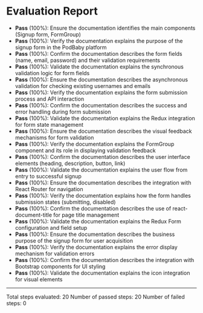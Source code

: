 # Evaluation Report

- **Pass** (100%): Ensure the documentation identifies the main components (Signup form, FormGroup)
- **Pass** (100%): Verify the documentation explains the purpose of the signup form in the PodBaby platform
- **Pass** (100%): Confirm the documentation describes the form fields (name, email, password) and their validation requirements
- **Pass** (100%): Validate the documentation explains the synchronous validation logic for form fields
- **Pass** (100%): Ensure the documentation describes the asynchronous validation for checking existing usernames and emails
- **Pass** (100%): Verify the documentation explains the form submission process and API interaction
- **Pass** (100%): Confirm the documentation describes the success and error handling during form submission
- **Pass** (100%): Validate the documentation explains the Redux integration for form state management
- **Pass** (100%): Ensure the documentation describes the visual feedback mechanisms for form validation
- **Pass** (100%): Verify the documentation explains the FormGroup component and its role in displaying validation feedback
- **Pass** (100%): Confirm the documentation describes the user interface elements (heading, description, button, link)
- **Pass** (100%): Validate the documentation explains the user flow from entry to successful signup
- **Pass** (100%): Ensure the documentation describes the integration with React Router for navigation
- **Pass** (100%): Verify the documentation explains how the form handles submission states (submitting, disabled)
- **Pass** (100%): Confirm the documentation describes the use of react-document-title for page title management
- **Pass** (100%): Validate the documentation explains the Redux Form configuration and field setup
- **Pass** (100%): Ensure the documentation describes the business purpose of the signup form for user acquisition
- **Pass** (100%): Verify the documentation explains the error display mechanism for validation errors
- **Pass** (100%): Confirm the documentation describes the integration with Bootstrap components for UI styling
- **Pass** (100%): Validate the documentation explains the icon integration for visual elements

---

Total steps evaluated: 20
Number of passed steps: 20
Number of failed steps: 0